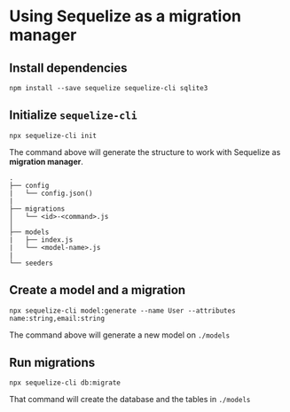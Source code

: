 # Using Sequelize as a migration manager

## Install dependencies
`npm install --save sequelize sequelize-cli sqlite3`

## Initialize `sequelize-cli`
`npx sequelize-cli init`

The command above will generate the structure to work with Sequelize as **migration manager**.

    .
    ├── config
    |   └── config.json()
    |
    ├── migrations
    │   └── <id>-<command>.js
    │
    ├── models
    |   ├── index.js
    |   └── <model-name>.js
    |
    └── seeders


## Create a model and a migration
`npx sequelize-cli model:generate --name User --attributes name:string,email:string`

The command above will generate a new model on `./models`

## Run migrations
`npx sequelize-cli db:migrate`

That command will create the database and the tables in `./models`
